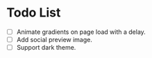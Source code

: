 # Todo List

- [ ] Animate gradients on page load with a delay.
- [ ] Add social preview image.
- [ ] Support dark theme.
